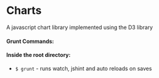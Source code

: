 Charts
======

A javascript chart library implemented using the D3 library

#### Grunt Commands:

#### Inside the root directory:

* `$ grunt` - runs watch, jshint and auto reloads on saves